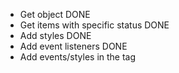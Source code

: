 - Get object DONE
- Get items with specific status DONE
- Add styles DONE
- Add event listeners DONE
- Add events/styles in the tag

